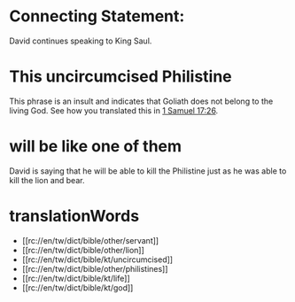 # Connecting Statement:

David continues speaking to King Saul.

# This uncircumcised Philistine

This phrase is an insult and indicates that Goliath does not belong to the living God. See how you translated this in [1 Samuel 17:26](./26.md).

# will be like one of them

David is saying that he will be able to kill the Philistine just as he was able to kill the lion and bear.

# translationWords

* [[rc://en/tw/dict/bible/other/servant]]
* [[rc://en/tw/dict/bible/other/lion]]
* [[rc://en/tw/dict/bible/kt/uncircumcised]]
* [[rc://en/tw/dict/bible/other/philistines]]
* [[rc://en/tw/dict/bible/kt/life]]
* [[rc://en/tw/dict/bible/kt/god]]